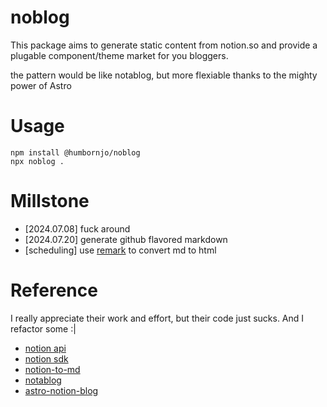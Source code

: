 # noblog

This package aims to generate static content from notion.so and provide a plugable component/theme market for you bloggers.

the pattern would be like notablog, but more flexiable thanks to the mighty power of Astro

# Usage 
```
npm install @humbornjo/noblog
npx noblog .
```

# Millstone
* \[2024.07.08\] fuck around
* \[2024.07.20\] generate github flavored markdown
* \[scheduling\] use [remark](https://github.com/remarkjs/remark) to convert md to html

# Reference 
I really appreciate their work and effort, but their code just sucks. And I refactor some :|

* [notion api](https://developers.notion.com/reference/intro)
* [notion sdk](https://developers.notion.com/docs/getting-started)
* [notion-to-md](https://github.com/souvikinator/notion-to-md)
* [notablog](https://github.com/dragonman225/notablog)
* [astro-notion-blog](https://github.com/otoyo/astro-notion-blog)
